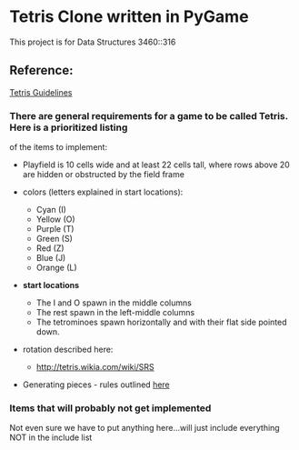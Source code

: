 # Tetris Clone written in PyGame

This project is for Data Structures 3460::316

## Reference:
[Tetris Guidelines](http://tetris.wikia.com/wiki/Tetris_Guideline)

### There are general requirements for a game to be called Tetris. Here is a prioritized listing
of the items to implement:

* Playfield is 10 cells wide and at least 22 cells tall, where rows above 20 are hidden or obstructed by the field frame
* colors (letters explained in start locations):
    * Cyan (I)
    * Yellow (O)
    * Purple (T)
    * Green (S)
    * Red (Z)
    * Blue (J)
    * Orange (L)

* **start locations**
    * The I and O spawn in the middle columns
    * The rest spawn in the left-middle columns
    * The tetrominoes spawn horizontally and with their flat side pointed down.

* rotation described here:
    * http://tetris.wikia.com/wiki/SRS

* Generating pieces - rules outlined [here](http://tetris.wikia.com/wiki/Random_Generator)

### Items that will probably not get implemented

Not even sure we have to put anything here...will just include everything NOT in the include list

